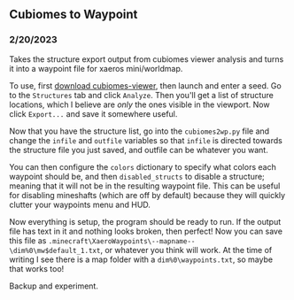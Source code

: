 ## Cubiomes to Waypoint
### 2/20/2023

Takes the structure export output from cubiomes viewer analysis
and turns it into a waypoint file for xaeros mini/worldmap.

To use, first [download cubiomes-viewer](https://github.com/Cubitect/cubiomes-viewer/releases), then launch and enter a seed. Go to the `Structures` tab and click `Analyze`. Then you'll get a list of structure locations, which I believe are _only_ the ones visible in the viewport. Now click `Export...` and save it somewhere useful. 

Now that you have the structure list, go into the `cubiomes2wp.py` file and change the `infile` and `outfile` variables so that `infile` is directed towards the structure file you just saved, and outfile can be whatever you want. 

You can then configure the `colors` dictionary to specify what colors each waypoint should be, and then `disabled_structs` to disable a structure; meaning that it will not be in the resulting waypoint file. This can be useful for disabling mineshafts (which are off by default) because they will quickly clutter your waypoints menu and HUD.

Now everything is setup, the program should be ready to run. If the output file has text in it and nothing looks broken, then perfect! Now you can save this file as `.minecraft\XaeroWaypoints\--mapname--\dim%0\mw$default_1.txt`, or whatever you think will work. At the time of writing I see there is a map folder with a `dim%0\waypoints.txt`, so maybe that works too! 

Backup and experiment.